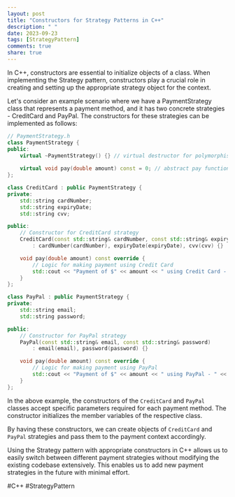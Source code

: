 ```yaml
---
layout: post
title: "Constructors for Strategy Patterns in C++"
description: " "
date: 2023-09-23
tags: [StrategyPattern]
comments: true
share: true
---
```


In C++, constructors are essential to initialize objects of a class. When implementing the Strategy pattern, constructors play a crucial role in creating and setting up the appropriate strategy object for the context.

Let's consider an example scenario where we have a PaymentStrategy class that represents a payment method, and it has two concrete strategies - CreditCard and PayPal. The constructors for these strategies can be implemented as follows:

```cpp
// PaymentStrategy.h
class PaymentStrategy {
public:
    virtual ~PaymentStrategy() {} // virtual destructor for polymorphism
    
    virtual void pay(double amount) const = 0; // abstract pay function
};

class CreditCard : public PaymentStrategy {
private:
    std::string cardNumber;
    std::string expiryDate;
    std::string cvv;

public:
    // Constructor for CreditCard strategy
    CreditCard(const std::string& cardNumber, const std::string& expiryDate, const std::string& cvv)
        : cardNumber(cardNumber), expiryDate(expiryDate), cvv(cvv) {}

    void pay(double amount) const override {
        // Logic for making payment using Credit Card
        std::cout << "Payment of $" << amount << " using Credit Card - " << cardNumber << std::endl;
    }
};

class PayPal : public PaymentStrategy {
private:
    std::string email;
    std::string password;

public:
    // Constructor for PayPal strategy
    PayPal(const std::string& email, const std::string& password)
        : email(email), password(password) {}

    void pay(double amount) const override {
        // Logic for making payment using PayPal
        std::cout << "Payment of $" << amount << " using PayPal - " << email << std::endl;
    }
};
```

In the above example, the constructors of the `CreditCard` and `PayPal` classes accept specific parameters required for each payment method. The constructor initializes the member variables of the respective class.

By having these constructors, we can create objects of `CreditCard` and `PayPal` strategies and pass them to the payment context accordingly.

Using the Strategy pattern with appropriate constructors in C++ allows us to easily switch between different payment strategies without modifying the existing codebase extensively. This enables us to add new payment strategies in the future with minimal effort.

#C++ #StrategyPattern